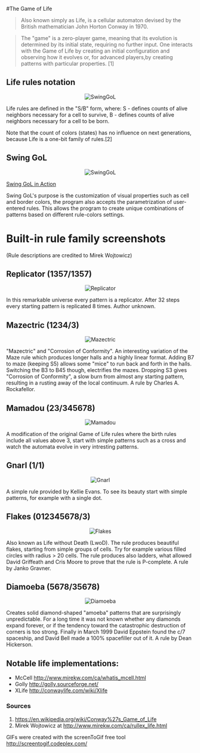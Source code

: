 #The Game of Life
> Also known simply as Life, is a cellular automaton devised by the British mathematician John Horton Conway in 1970.

> The "game" is a zero-player game, meaning that its evolution is determined by its initial state, requiring no further input.
> One interacts with the Game of Life by creating an initial configuration and observing how it evolves or, for advanced players,by creating patterns with particular properties. [1]

## Life rules notation


<p align="center">
<img src="https://cloud.githubusercontent.com/assets/6378201/17479626/dcc01fd0-5d73-11e6-9f20-ef1014996bf3.gif" alt="SwingGoL"/>
</p>

Life rules are defined in the "S/B" form, where:
S - defines counts of alive neighbors necessary for a cell to survive,
B - defines counts of alive neighbors necessary for a cell to be born.

Note that the count of colors (states) has no influence on next generations, because Life is a one-bit family of rules.[2]

## Swing GoL 
<p align="center">
<img src="https://cloud.githubusercontent.com/assets/6378201/12917606/e689878e-ceff-11e5-9862-94286c40b6e3.png" alt="SwingGoL"/>
</p>

[Swing GoL in Action](https://www.youtube.com/watch?v=uK3pgeFkfu4)


Swing GoL's purpose is the customization of visual properties such as cell and border colors, the program also accepts the parametrization of user-entered rules. This allows the program to create unique combinations of patterns based on different rule-colors settings.   



# Built-in rule family screenshots 
(Rule descriptions are credited to Mirek Wojtowicz) 

## Replicator (1357/1357)
<p align="center">
  <img src="https://cloud.githubusercontent.com/assets/6378201/17479631/dcd595cc-5d73-11e6-9633-a34f653f5105.gif" alt="Replicator"/>
</p>

In this remarkable universe every pattern is a replicator. After 32 steps every starting pattern is replicated 8 times.
Author unknown.

## Mazectric (1234/3)
<p align="center">
  <img src="https://cloud.githubusercontent.com/assets/6378201/17479630/dcc3b1b8-5d73-11e6-8a91-e827e0f4049f.gif" alt="Mazectric"/>
</p>

"Mazectric" and "Corrosion of Conformity". An interesting variation of the Maze rule which produces longer halls and a highly linear format. Adding B7 to maze (keeping S5) allows some "mice" to run back and forth in the halls. Switching the B3 to B45 though, electrifies the mazes. Dropping S3 gives "Corrosion of Conformity", a slow burn from almost any starting pattern, resulting in a rusting away of the local continuum.
A rule by Charles A. Rockafellor.

## Mamadou (23/345678)
<p align="center">
  <img src="https://cloud.githubusercontent.com/assets/6378201/17479629/dcc27302-5d73-11e6-8273-69d9e73301e3.gif" alt="Mamadou"/>
</p>

A modification of the original Game of Life rules where the birth rules include all values above 3, start with simple patterns such as a cross and watch the automata evolve in very intresting patterns.

## Gnarl (1/1)
<p align="center">
  <img src="https://cloud.githubusercontent.com/assets/6378201/17479627/dcc01490-5d73-11e6-8abe-acf6ce04f0a2.gif" alt="Gnarl"/>
</p>

A simple rule provided by Kellie Evans. To see its beauty start with simple patterns, for example with a single dot.

## Flakes (012345678/3)
<p align="center">
  <img src="https://cloud.githubusercontent.com/assets/6378201/17479632/dcddabea-5d73-11e6-9a20-23fd28dd953c.gif" alt="Flakes"/>
</p>

Also known as Life without Death (LwoD).
The rule produces beautiful flakes, starting from simple groups of cells. Try for example various filled circles with radius > 20 cells. The rule produces also ladders, what allowed David Griffeath and Cris Moore to prove that the rule is P-complete.
A rule by Janko Gravner.

## Diamoeba (5678/35678)
<p align="center">
  <img src="https://cloud.githubusercontent.com/assets/6378201/17479628/dcc073b8-5d73-11e6-93a9-b3600615b1b6.gif" alt="Diamoeba"/>
</p>

Creates solid diamond-shaped "amoeba" patterns that are surprisingly unpredictable. For a long time it was not known whether any diamonds expand forever, or if the tendency toward the catastrophic destruction of corners is too strong. Finally in March 1999 David Eppstein found the  c/7 spaceship, and David Bell made a 100% spacefiller out of it.
A rule by Dean Hickerson.

## Notable life implementations:
* McCell http://www.mirekw.com/ca/whatis_mcell.html
* Golly http://golly.sourceforge.net/
* XLife http://conwaylife.com/wiki/Xlife

### Sources
1. https://en.wikipedia.org/wiki/Conway%27s_Game_of_Life
2. Mirek Wojtowicz at http://www.mirekw.com/ca/rullex_life.html

GIFs were created with the screenToGif free tool
http://screentogif.codeplex.com/

